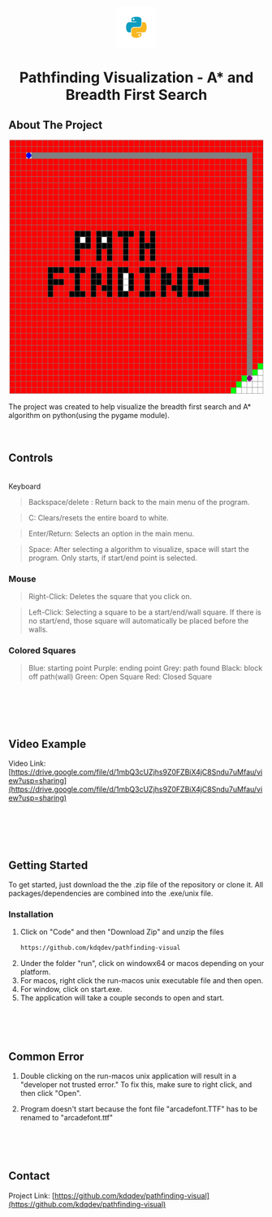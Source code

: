 
<br />
<p align="center">
  <a href="https://github.com/kdqdev/pathfinding-visual">
    <img src="images/python.png" alt="Logo" width="80" height="80">
  </a>

  <h1 align="center">Pathfinding Visualization - A* and Breadth First Search</h1>

  
</p>





## About The Project

<p align="center">
  <a href="https://github.com/kdqdev/pathfinding-visual">
    <img src="images/headerimg.png" alt="Logo" width="500" height="500">
  </a>


  
</p>

The project was created to help visualize the breadth first search and A* algorithm on python(using the pygame module).
<br /><br /><br />

## Controls

</br>
Keyboard

> Backspace/delete : Return back to the main menu of the program.

> C: Clears/resets the entire board to white.

> Enter/Return: Selects an option in the main menu.

> Space: After selecting a algorithm to visualize, space will start the program. Only starts, if start/end point is selected.

### Mouse

> Right-Click: Deletes the square that you click on.

> Left-Click: Selecting a square to be a start/end/wall square. If there is no start/end, those square will automatically be placed before the walls.

### Colored Squares
> Blue: starting point
> Purple: ending point
> Grey: path found
> Black: block off path(wall)
> Green: Open Square
> Red: Closed Square

<br>
</br>
<br>
</br>

## Video Example

Video Link: [https://drive.google.com/file/d/1mbQ3cUZjhs9Z0FZBiX4jC8Sndu7uMfau/view?usp=sharing](https://drive.google.com/file/d/1mbQ3cUZjhs9Z0FZBiX4jC8Sndu7uMfau/view?usp=sharing)

<br>
</br>
<br>
</br>


<!-- GETTING STARTED -->
## Getting Started

To get started, just download the the .zip file of the repository or clone it. All packages/dependencies are combined into the .exe/unix file.

### Installation

1. Click on "Code" and then "Download Zip" and unzip the files
   ```sh
   https://github.com/kdqdev/pathfinding-visual
   ```
2. Under the folder "run", click on windowx64 or macos depending on your platform.
3. For macos, right click the run-macos unix executable file and then open.
4. For window, click on start.exe.
5. The application will take a couple seconds to open and start. 

<br>
<br>
<br>

## Common Error

1. Double clicking on the run-macos unix application will result in a "developer not trusted error." To fix this, make sure to right click, and then click "Open".

2. Program doesn't start because the font file "arcadefont.TTF" has to be renamed to "arcadefont.ttf"

<br>
<br>
<br>

<!-- CONTACT -->
## Contact


Project Link: [https://github.com/kdqdev/pathfinding-visual](https://github.com/kdqdev/pathfinding-visual)




